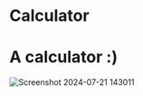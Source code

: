 # Calculator
# A calculator :)
![Screenshot 2024-07-21 143011](https://github.com/user-attachments/assets/27e8473a-af20-481d-8216-f564a6e19208)
